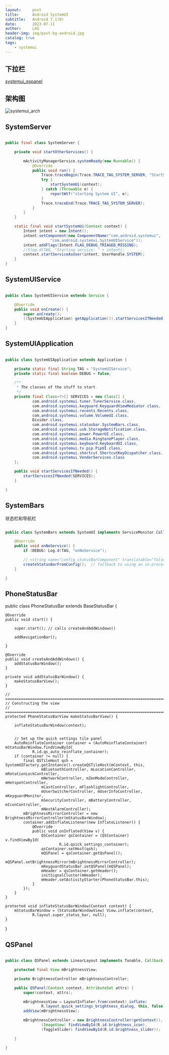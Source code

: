 ```yaml
---
layout:     post
title:      Android SystemUI
subtitle:   Android 7.1(N)
date:       2023-07-11
author:     LXG
header-img: img/post-bg-android.jpg
catalog: true
tags:
    - systemui
---
```


## 下拉栏

[systemui_qspanel](/images/systemui/systemui_qspanel.png)

## 架构图

![systemui_arch](/images/systemui/systemui_arch.png)

## SystemServer

```java

public final class SystemServer {

    private void startOtherServices() {

        mActivityManagerService.systemReady(new Runnable() {
            @Override
            public void run() {
                Trace.traceBegin(Trace.TRACE_TAG_SYSTEM_SERVER, "StartSystemUI");
                try {
                    startSystemUi(context);
                } catch (Throwable e) {
                    reportWtf("starting System UI", e);
                }
                Trace.traceEnd(Trace.TRACE_TAG_SYSTEM_SERVER);
            }
        }
    }

    static final void startSystemUi(Context context) {
        Intent intent = new Intent();
        intent.setComponent(new ComponentName("com.android.systemui",
                    "com.android.systemui.SystemUIService"));
        intent.addFlags(Intent.FLAG_DEBUG_TRIAGED_MISSING);
        //Slog.d(TAG, "Starting service: " + intent);
        context.startServiceAsUser(intent, UserHandle.SYSTEM);
    }
}

```

## SystemUIService

```java

public class SystemUIService extends Service {

    @Override
    public void onCreate() {
        super.onCreate();
        ((SystemUIApplication) getApplication()).startServicesIfNeeded();
    }
}

```

## SystemUIApplication

```java

public class SystemUIApplication extends Application {

    private static final String TAG = "SystemUIService";
    private static final boolean DEBUG = false;

    /**
     * The classes of the stuff to start.
     */
    private final Class<?>[] SERVICES = new Class[] {
            com.android.systemui.tuner.TunerService.class,
            com.android.systemui.keyguard.KeyguardViewMediator.class,
            com.android.systemui.recents.Recents.class,
            com.android.systemui.volume.VolumeUI.class,
            Divider.class,
            com.android.systemui.statusbar.SystemBars.class,
            com.android.systemui.usb.StorageNotification.class,
            com.android.systemui.power.PowerUI.class,
            com.android.systemui.media.RingtonePlayer.class,
            com.android.systemui.keyboard.KeyboardUI.class,
            com.android.systemui.tv.pip.PipUI.class,
            com.android.systemui.shortcut.ShortcutKeyDispatcher.class,
            com.android.systemui.VendorServices.class
    };

    public void startServicesIfNeeded() {
        startServicesIfNeeded(SERVICES);
    }

}

```

## SystemBars

状态栏和导航栏

```java

public class SystemBars extends SystemUI implements ServiceMonitor.Callbacks {

    @Override
    public void onNoService() {
        if (DEBUG) Log.d(TAG, "onNoService");

        // <string name="config_statusBarComponent" translatable="false">com.android.systemui.statusbar.phone.PhoneStatusBar</string>
        createStatusBarFromConfig();  // fallback to using an in-process implementation
    }

}

```

## PhoneStatusBar

public class PhoneStatusBar extends BaseStatusBar {

    @Override
    public void start() {

        super.start(); // calls createAndAddWindows()

        addNavigationBar();

    }

    @Override
    public void createAndAddWindows() {
        addStatusBarWindow();
    }

    private void addStatusBarWindow() {
        makeStatusBarView();
    }

    // ================================================================================
    // Constructing the view
    // ================================================================================
    protected PhoneStatusBarView makeStatusBarView() {

        inflateStatusBarWindow(context);


        // Set up the quick settings tile panel
        AutoReinflateContainer container = (AutoReinflateContainer) mStatusBarWindow.findViewById(
                R.id.qs_auto_reinflate_container);
        if (container != null) {
            final QSTileHost qsh = SystemUIFactory.getInstance().createQSTileHost(mContext, this,
                    mBluetoothController, mLocationController, mRotationLockController,
                    mNetworkController, mZenModeController, mHotspotController,
                    mCastController, mFlashlightController,
                    mUserSwitcherController, mUserInfoController, mKeyguardMonitor,
                    mSecurityController, mBatteryController, mIconController,
                    mNextAlarmController);
            mBrightnessMirrorController = new BrightnessMirrorController(mStatusBarWindow);
            container.addInflateListener(new InflateListener() {
                @Override
                public void onInflated(View v) {
                    QSContainer qsContainer = (QSContainer) v.findViewById(
                            R.id.quick_settings_container);
                    qsContainer.setHost(qsh);
                    mQSPanel = qsContainer.getQsPanel();
                    mQSPanel.setBrightnessMirror(mBrightnessMirrorController);
                    mKeyguardStatusBar.setQSPanel(mQSPanel);
                    mHeader = qsContainer.getHeader();
                    initSignalCluster(mHeader);
                    mHeader.setActivityStarter(PhoneStatusBar.this);
                }
            });
        }
    }

    protected void inflateStatusBarWindow(Context context) {
        mStatusBarWindow = (StatusBarWindowView) View.inflate(context,
                R.layout.super_status_bar, null);
    }

}

## QSPanel

```java

public class QSPanel extends LinearLayout implements Tunable, Callback {

    protected final View mBrightnessView;

    private BrightnessController mBrightnessController;

    public QSPanel(Context context, AttributeSet attrs) {
        super(context, attrs);

        mBrightnessView = LayoutInflater.from(context).inflate(
                R.layout.quick_settings_brightness_dialog, this, false);
        addView(mBrightnessView);

        mBrightnessController = new BrightnessController(getContext(),
                (ImageView) findViewById(R.id.brightness_icon),
                (ToggleSlider) findViewById(R.id.brightness_slider));

    }

}

```

























